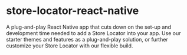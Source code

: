 # store-locator-react-native
A plug-and-play React Native app that cuts down on the set-up and development time needed to add a Store Locator into your app. Use our starter themes and features as a plug-and-play solution, or further customize your Store Locator with our flexible build.
